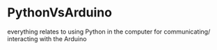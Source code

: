 # PythonVsArduino
everything relates to using Python in the computer for communicating/ interacting with the Arduino
